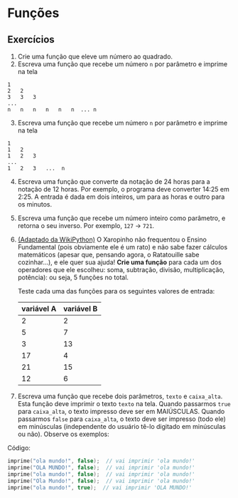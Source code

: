 # Funções 

## Exercícios 

1. Crie uma função que eleve um número ao quadrado.
2. Escreva uma função que recebe um número `n` por parâmetro e imprime na tela 

```
1
2   2
3   3   3
...
n   n   n   n   n   n  ... n
```

3. Escreva uma função que recebe um número `n` por parâmetro e imprime na tela 

```
1
1   2
1   2   3
...
1   2   3   ...  n
```

4. Escreva uma função que converte da notação de 24 horas para a notação de 12 horas. Por exemplo, o programa deve 
   converter 14:25 em 2:25. A entrada é dada em dois inteiros, um para as horas e outro para os minutos. 
5. Escreva uma função que recebe um número inteiro como parâmetro, e retorna o seu inverso. Por exemplo, `127` -> `721`. 
6. [(Adaptado da WikiPython)](
https://github.com/CTISM-Prof-Henry/wikiPythonTerceirao/blob/main/groups/fun%C3%A7%C3%B5es1.md) 
   O Xaropinho não frequentou o Ensino Fundamental (pois obviamente ele é um rato) 
   e não sabe fazer cálculos matemáticos (apesar que, pensando agora, o Ratatouille
   sabe cozinhar...), e ele quer sua ajuda! **Crie uma função**
   para cada um dos operadores que ele escolheu: soma, subtração, divisão, 
   multiplicação, potência): ou seja, 5 funções no total. 

   Teste cada uma das funções para os seguintes valores de entrada:

   | variável A | variável B | 
   |:-----------|:-----------|
   | 2          | 2          |
   | 5          | 7          |
   | 3          | 13         |
   | 17         | 4          |
   | 21         | 15         |
   | 12         | 6          |

7. Escreva uma função que recebe dois parâmetros, 
   `texto` e `caixa_alta`. Esta função deve 
   imprimir o texto `texto` na tela. Quando passarmos `true` para `caixa_alta`, o texto impresso 
   deve ser em MAIÚSCULAS. Quando passarmos `false` para `caixa_alta`, o texto deve ser impresso 
   (todo ele) em minúsculas (independente do usuário tê-lo digitado em minúsculas 
   ou não). Observe os exemplos:

Código:

```C
imprime("ola mundo!", false);  // vai imprimir 'ola mundo!'
imprime("OLA MUNDO!", false);  // vai imprimir 'ola mundo!'
imprime("ola mundo!", false);  // vai imprimir 'ola mundo!'
imprime("Ola Mundo!", false);  // vai imprimir 'ola mundo!'
imprime("ola mundo!", true);  // vai imprimir 'OLA MUNDO!'
```

